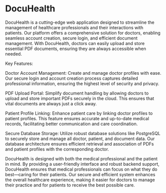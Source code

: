 # DocuHealth

DocuHealth is a cutting-edge web application designed to streamline the management of healthcare professionals and their interactions with patients. Our platform offers a comprehensive solution for doctors, enabling seamless account creation, secure login, and efficient document management. With DocuHealth, doctors can easily upload and store essential PDF documents, ensuring they are always accessible when needed.

Key Features:

Doctor Account Management: Create and manage doctor profiles with ease. Our secure login and account creation process captures detailed professional information, ensuring the highest level of security and privacy.

PDF Upload Portal: Simplify document handling by allowing doctors to upload and store important PDFs securely in the cloud. This ensures that vital documents are always just a click away.

Patient Profile Linking: Enhance patient care by linking doctor profiles to patient profiles. This feature ensures accurate and up-to-date medical records, facilitating better communication and care coordination.

Secure Database Storage: Utilize robust database solutions like PostgreSQL to securely store and manage all doctor, patient, and document data. Our database architecture ensures efficient retrieval and association of PDFs and patient profiles with the corresponding doctor.

DocuHealth is designed with both the medical professional and the patient in mind. By providing a user-friendly interface and robust backend support, DocuHealth ensures that medical professionals can focus on what they do best—caring for their patients. Our secure and efficient system enhances the overall healthcare experience, making it easier for doctors to manage their practice and for patients to receive the best possible care.






